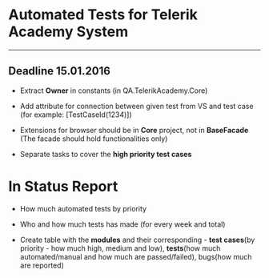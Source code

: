 # Automated Tests for Telerik Academy System

***

## Deadline 15.01.2016

* Extract **Owner** in constants (in QA.TelerikAcademy.Core)

* Add attribute for connection between given test from VS and test case (for example: [TestCaseId(1234)])

* Extensions for browser should be in **Core** project, not in **BaseFacade** (The facade should hold functionalities only)

* Separate tasks to cover the **high priority test cases**

# In **Status Report**

* How much automated tests by priority 

* Who and how much tests has made (for every week and total)

* Create table with the **modules** and their corresponding - **test cases**(by priority - how much high, medium and low), **tests**(how much automated/manual and how much are passed/failed), bugs(how much are reported)

